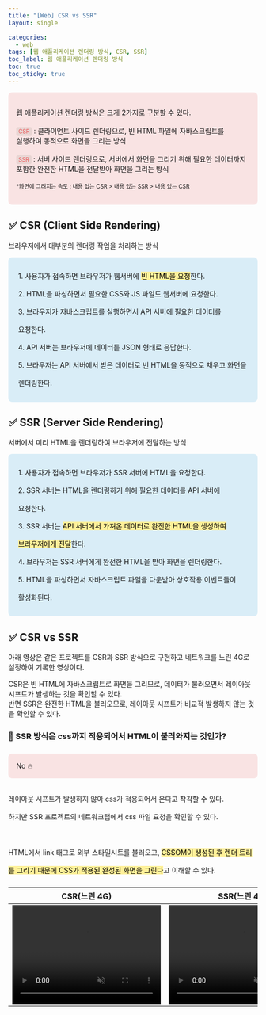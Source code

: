 ```yaml
---
title: "[Web] CSR vs SSR"
layout: single

categories:
  - web
tags: [웹 애플리케이션 렌더링 방식, CSR, SSR]
toc_label: 웹 애플리케이션 렌더링 방식
toc: true
toc_sticky: true
---
```


<div style="padding: 16px; border-radius: 8px; background-color: #f9e3e3; word-break: keep-all;">
  <p>
    <div>웹 애플리케이션 렌더링 방식은 크게 2가지로 구분할 수 있다.</div>
    <br />
    <div><span style="color: #EB5757; background: rgba(135,131,120,.15); border-radius: 4px; font-size: 80%; padding: 0.2em 0.4em;">CSR</span> :  클라이언트 사이드 렌더링으로, 빈 HTML 파일에 자바스크립트를 실행하여 동적으로 화면을 그리는 방식</div>
    <br />
    <div><span style="color: #EB5757; background: rgba(135,131,120,.15); border-radius: 4px; font-size: 80%; padding: 0.2em 0.4em;">SSR</span> : 서버 사이드 렌더링으로, 서버에서 화면을 그리기 위해 필요한 데이터까지 포함한 완전한 HTML을 전달받아 화면을 그리는 방식</div>
    <br />
    <div style="font-size: 80%">*화면에 그려지는 속도 : 내용 없는 CSR > 내용 있는 SSR > 내용 있는 CSR</div>
  </p>
</div>

## ✅ CSR (Client Side Rendering)

브라우저에서 대부분의 렌더링 작업을 처리하는 방식

<div style="padding: 20px; border-radius: 8px; background-color: #d9edf7; word-break: keep-all; line-height: 36px;">
    <div>1. 사용자가 접속하면 브라우저가 웹서버에 <mark style='background-color: #fff099'>빈 HTML을 요청</mark>한다.</div>
    <div>2. HTML을 파싱하면서 필요한 CSS와 JS 파일도 웹서버에 요청한다.</div>
    <div>3. 브라우저가 자바스크립트를 실행하면서 API 서버에 필요한 데이터를 요청한다.</div>
    <div>4. API 서버는 브라우저에 데이터를 JSON 형태로 응답한다.</div>
    <div>5. 브라우저는 API 서버에서 받은 데이터로 빈 HTML을 동적으로 채우고 화면을 렌더링한다.</div>
</div>

## ✅ SSR (Server Side Rendering)

서버에서 미리 HTML을 렌더링하여 브라우저에 전달하는 방식

<div style="padding: 20px; border-radius: 8px; background-color: #d9edf7; word-break: keep-all; line-height: 36px;">
    <div>1. 사용자가 접속하면 브라우저가 SSR 서버에 HTML을 요청한다.</div>
    <div>2. SSR 서버는 HTML을 렌더링하기 위해 필요한 데이터를 API 서버에 요청한다.</div>
    <div>3. SSR 서버는 <mark style='background-color: #fff099'>API 서버에서 가져온 데이터로 완전한 HTML을 생성하여 브라우저에게 전달</mark>한다.</div>
    <div>4. 브라우저는 SSR 서버에게 완전한 HTML을 받아 화면을 렌더링한다.</div>
    <div>5. HTML을 파싱하면서 자바스크립트 파일을 다운받아 상호작용 이벤트들이 활성화된다.</div>
</div>

## ✅ CSR vs SSR

아래 영상은 같은 프로젝트를 CSR과 SSR 방식으로 구현하고 네트워크를 느린 4G로 설정하여 기록한 영상이다.

<div>CSR은 빈 HTML에 자바스크립트로 화면을 그리므로, 데이터가 불러오면서 레이아웃 시프트가 발생하는 것을 확인할 수 있다.</div>
<div>반면 SSR은 완전한 HTML을 불러오므로, 레이아웃 시프트가 비교적 발생하지 않는 것을 확인할 수 있다.</div>

### 🚨 SSR 방식은 css까지 적용되어서 HTML이 불러와지는 것인가?

<div style="padding: 16px; border-radius: 8px; background-color: #f9e3e3; word-break: keep-all; margin: 24px 0;">
  <div>No 🔥</div>
</div>

<div style="line-height: 36px;">
  <div>레이아웃 시프트가 발생하지 않아 css가 적용되어서 온다고 착각할 수 있다.</div>
  <div>하지만 SSR 프로젝트의 네트워크탭에서 css 파일 요청을 확인할 수 있다.</div>
  <br />
  <div>HTML에서 link 태그로 외부 스타일시트를 불러오고, <mark style='background-color: #fff099'>CSSOM이 생성된 후 렌더 트리를 그리기 때문에 CSS가 적용된 완성된 화면을 그린다</mark>고 이해할 수 있다.</div>
</div>

|                                                                          CSR(느린 4G)                                                                          |                                                                          SSR(느린 4G)                                                                          |
| :------------------------------------------------------------------------------------------------------------------------------------------------------------: | :------------------------------------------------------------------------------------------------------------------------------------------------------------: |
| <video src="https://github.com/user-attachments/assets/0076ef50-aca5-4077-acdd-9cd47924f79e" autoplay muted loop style="width: 300px; height: 200px;"></video> | <video src="https://github.com/user-attachments/assets/31a7460c-8ae0-4a95-b7f4-e7fe7ffd36ca" autoplay muted loop style="width: 300px; height: 200px;"></video> |
